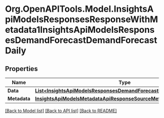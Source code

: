 # Org.OpenAPITools.Model.InsightsApiModelsResponsesResponseWithMetadata1InsightsApiModelsResponsesDemandForecastDemandForecastDaily

## Properties

Name | Type | Description | Notes
------------ | ------------- | ------------- | -------------
**Data** | [**List&lt;InsightsApiModelsResponsesDemandForecastDemandForecastDaily&gt;**](InsightsApiModelsResponsesDemandForecastDemandForecastDaily.md) |  | [optional] 
**Metadata** | [**InsightsApiModelsMetadataApiResponseSourceMetadata**](InsightsApiModelsMetadataApiResponseSourceMetadata.md) |  | [optional] 

[[Back to Model list]](../README.md#documentation-for-models) [[Back to API list]](../README.md#documentation-for-api-endpoints) [[Back to README]](../README.md)

